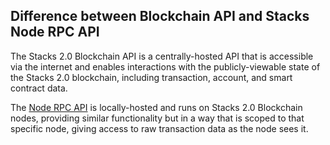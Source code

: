 ## Difference between Blockchain API and Stacks Node RPC API

The Stacks 2.0 Blockchain API is a centrally-hosted API that is accessible via the internet and enables interactions with the publicly-viewable state of the Stacks 2.0 blockchain, including transaction, account, and smart contract data.

The [Node RPC API](/references/stacks-rpc-api) is locally-hosted and runs on Stacks 2.0 Blockchain nodes, providing similar functionality but in a way that is scoped to that specific node, giving access to raw transaction data as the node sees it.
